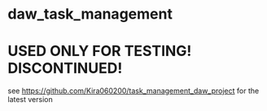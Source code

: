 # daw_task_management
# USED ONLY FOR TESTING! DISCONTINUED! 
see https://github.com/Kira060200/task_management_daw_project for the latest version
